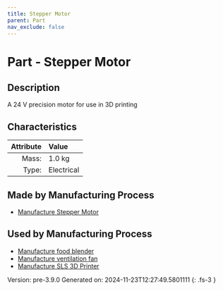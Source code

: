 ```yaml
---
title: Stepper Motor
parent: Part
nav_exclude: false
---
```

# Part - Stepper Motor

## Description
A 24 V precision motor for use in 3D printing

## Characteristics

| Attribute      | Value |
|--------:|:------|
|Mass:|1.0 kg|
|Type:|Electrical|

## Made by Manufacturing Process

- [Manufacture Stepper Motor](../process/manufacture-stepper-motor.html)

## Used by Manufacturing Process

- [Manufacture food blender](../process/manufacture-food-blender.html)
- [Manufacture ventilation fan](../process/manufacture-ventilation-fan.html)
- [Manufacture SLS 3D Printer](../process/manufacture-sls-3d-printer.html)


Version: pre-3.9.0 Generated on: 2024-11-23T12:27:49.5801111
{: .fs-3 }


